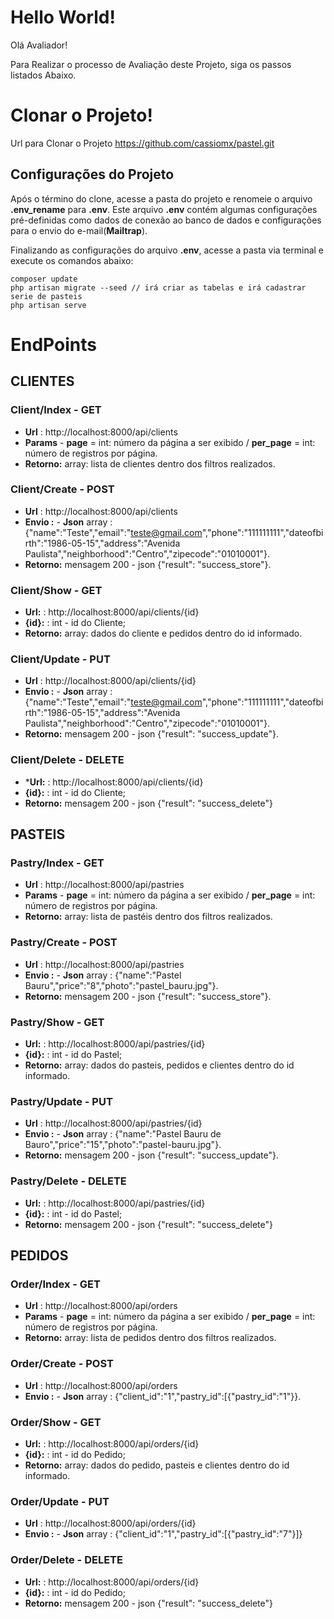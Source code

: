 # Hello World!
Olá Avaliador!

Para Realizar o processo de Avaliação deste Projeto, siga os passos listados Abaixo.

# Clonar o Projeto!
Url para Clonar o Projeto https://github.com/cassiomx/pastel.git

## Configurações do Projeto ##
Após o término do clone, acesse a pasta do projeto e renomeie o arquivo **.env_rename** para **.env**.
Este arquivo **.env** contém algumas configurações pré-definidas como dados de conexão ao banco de dados e configurações para o envio do e-mail(**Mailtrap**).

Finalizando as configurações do arquivo **.env**, acesse a pasta via terminal e execute os comandos abaixo:

```
composer update
php artisan migrate --seed // irá criar as tabelas e irá cadastrar serie de pasteis
php artisan serve
```
# EndPoints #
## CLIENTES ##
### Client/Index - GET ###
* **Url**  : http://localhost:8000/api/clients
* **Params** - **page** = int: número da página a ser exibido / **per_page** = int: número de registros por página.
* **Retorno:** array: lista de clientes dentro dos filtros realizados.

### Client/Create - POST ###
* **Url**  : http://localhost:8000/api/clients
* **Envio :** - **Json** array : {"name":"Teste","email":"teste@gmail.com","phone":"111111111","dateofbirth":"1986-05-15","address":"Avenida Paulista","neighborhood":"Centro","zipecode":"01010001"}.
* **Retorno:** mensagem 200 - json {"result": "success_store"}.

### Client/Show - GET ###
* **Url:**  : http://localhost:8000/api/clients/{id}
* **{id}:** : int - id do Cliente;
* **Retorno:** array: dados do cliente e pedidos dentro do id informado.

### Client/Update - PUT ###
* **Url**  : http://localhost:8000/api/clients/{id}
* **Envio :** - **Json** array : {"name":"Teste","email":"teste@gmail.com","phone":"111111111","dateofbirth":"1986-05-15","address":"Avenida Paulista","neighborhood":"Centro","zipecode":"01010001"}.
* **Retorno:** mensagem 200 - json {"result": "success_update"}.

### Client/Delete - DELETE ###
* ***Url:**  : http://localhost:8000/api/clients/{id}
* **{id}:** : int - id do Cliente;
* **Retorno:** mensagem 200 - json {"result": "success_delete"}

## PASTEIS ##
### Pastry/Index - GET ###
* **Url**  : http://localhost:8000/api/pastries
* **Params** - **page** = int: número da página a ser exibido / **per_page** = int: número de registros por página.
* **Retorno:** array: lista de pastéis dentro dos filtros realizados.

### Pastry/Create - POST ###
* **Url**  : http://localhost:8000/api/pastries
* **Envio :** - **Json** array : {"name":"Pastel Bauru","price":"8","photo":"pastel_bauru.jpg"}.
* **Retorno:** mensagem 200 - json {"result": "success_store"}.

### Pastry/Show - GET ###
* **Url:**  : http://localhost:8000/api/pastries/{id}
* **{id}:** : int - id do Pastel;
* **Retorno:** array: dados do pasteis, pedidos e clientes dentro do id informado.

### Pastry/Update - PUT ###
* **Url**  : http://localhost:8000/api/pastries/{id}
* **Envio :** - **Json** array : {"name":"Pastel Bauru de Bauro","price":"15","photo":"pastel-bauru.jpg"}.
* **Retorno:** mensagem 200 - json {"result": "success_update"}.

### Pastry/Delete - DELETE ###
* **Url:**  : http://localhost:8000/api/pastries/{id}
* **{id}:** : int - id do Pastel;
* **Retorno:** mensagem 200 - json {"result": "success_delete"}

## PEDIDOS ##
### Order/Index - GET ###
* **Url**  : http://localhost:8000/api/orders
* **Params** - **page** = int: número da página a ser exibido / **per_page** = int: número de registros por página.
* **Retorno:** array: lista de pedidos dentro dos filtros realizados.

### Order/Create - POST ###
* **Url**  : http://localhost:8000/api/orders
* **Envio :** - **Json** array : {"client_id":"1","pastry_id":[{"pastry_id":"1"}}.

### Order/Show - GET ###
* **Url:**  : http://localhost:8000/api/orders/{id}
* **{id}:** : int - id do Pedido;
* **Retorno:** array: dados do pedido, pasteis e clientes dentro do id informado.

### Order/Update - PUT ###
* **Url**  : http://localhost:8000/api/orders/{id}
* **Envio :** - **Json** array : {"client_id":"1","pastry_id":[{"pastry_id":"7"}]}

### Order/Delete - DELETE ###
* **Url:**  : http://localhost:8000/api/orders/{id}
* **{id}:** : int - id do Pedido;
* **Retorno:** mensagem 200 - json {"result": "success_delete"}














